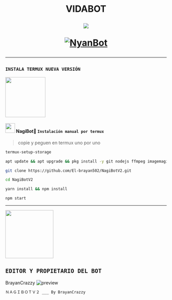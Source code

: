 
<h1 align="center">VIDABOT</p>
<p>
        <img src= "https://files.catbox.moe/vzsoi2.jpg">
    </p>
    <p align="center">
<p align="center">
<a href="#"><img title="NyanBot" src="https://img.shields.io/badge/🐬𝐍𝐚𝐠𝐢𝐁𝐨𝐭 | 🔥𝘽𝙧𝙖𝙮𝙖𝙣𝟯𝟯𝟬🔥 | 𝐁𝐫𝐚𝐲𝐚𝐧 𝐲 𝐕𝐚𝐥𝐞𝐫𝐢𝐚💓-black?colorA=%23ff0000&colorB=%23000000&style=for-the-badge"></a>
  
---------

### **`INSTALA TERMUX NUEVA VERSIÓN`**
<a
href="https://www.mediafire.com/file/3hsvi3xkpq3a64o/termux_118.a"><img src="https://qu.ax/finc.jpg" height="125px"></a>

<div align=>

#### **<img src="https://i.imgur.com/n1zo2wL.gif" width="30" height="30"/> NagiBot🐬 `Instalación manual por termux`**
> copie y peguen en termux uno por uno 
```bash
termux-setup-storage
```

```bash
apt update && apt upgrade && pkg install -y git nodejs ffmpeg imagemagick yarn
```

```bash
git clone https://github.com/El-brayan502/NagiBotV2.git
```

```bash
cd NagiBotV2
```

```bash
yarn install && npm install
```

```bash
npm start
```
---------


<a href="https://github.com/El-brayan502/BROLYBOT-MD" target="_blank"> 
    <img src="https://i.ibb.co/QrkLbP4/file.jpg" alt="" width="150"/> 
</a> 

## `EDITOR Y PROPIETARIO DEL BOT` 
BrayanCrazzy ![preview](https://user-images.githubusercontent.com/100887441/156953527-740d110d-3ee5-41e5-9899-fd4d4b248d43.gif)

```bash
ＮＡＧＩＢＯＴＶ２ ___ By BrayanCrazzy